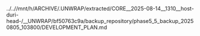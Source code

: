 ../..//mnt/h/ARCHIVE/.UNWRAP/extracted/CORE__2025-08-14__1310__host-duri-head-/__UNWRAP/bf50763c9a/backup_repository/phase5_5_backup_20250805_103800/DEVELOPMENT_PLAN.md